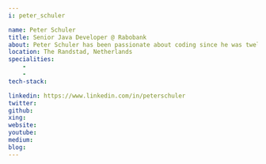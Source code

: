 ```yaml
---
i: peter_schuler

name: Peter Schuler
title: Senior Java Developer @ Rabobank
about: Peter Schuler has been passionate about coding since he was twelve years old. When coding he is a pragmatic, idealist who writes clean code with a fondness for SOLID, test-driven development, and clean architecture. Peter has been a trainer and a speaker on a wide range of topics like JPA, Web development, Security, TDD, and clean code. He is especially keen on learning from failures. He lives in the Netherlands and works for a large Dutch bank, the Rabobank.
location: The Randstad, Netherlands
specialities:
    - 
    - 
tech-stack: 

linkedin: https://www.linkedin.com/in/peterschuler
twitter: 
github: 
xing: 
website: 
youtube: 
medium: 
blog: 
---
```


